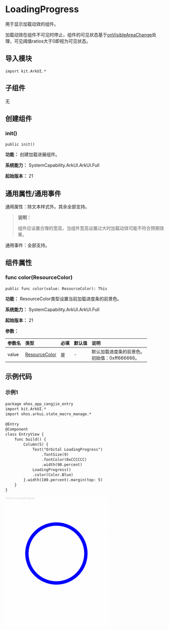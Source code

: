 # LoadingProgress

用于显示加载动效的组件。

加载动效在组件不可见时停止，组件的可见状态基于[onVisibleAreaChange](./cj-ui-framework.md#func-onvisibleareachangearea-area-ratios-ratios---unit)处理，可见阈值ratios大于0即视为可见状态。

## 导入模块

```cangjie
import kit.ArkUI.*
```

## 子组件

无

## 创建组件

### init()

```cangjie
public init()
```

**功能：** 创建加载进展组件。

**系统能力：** SystemCapability.ArkUI.ArkUI.Full

**起始版本：** 21

## 通用属性/通用事件

通用属性：除文本样式外，其余全部支持。

> **说明：**
>
> 组件应设置合理的宽高，当组件宽高设置过大时加载动效可能不符合预期效果。

通用事件：全部支持。

## 组件属性

### func color(ResourceColor)

```cangjie
public func color(value: ResourceColor): This
```

**功能：** ResourceColor类型设置当前加载进度条的前景色。

**系统能力：** SystemCapability.ArkUI.ArkUI.Full

**起始版本：** 21

**参数：**

|参数名|类型|必填|默认值|说明|
|:---|:---|:---|:---|:---|
|value|[ResourceColor](../apis/BasicServicesKit/cj-apis-base.md#interface-resourcecolor)|是|-|默认加载进度条的前景色。<br>初始值：0xff666666。|

## 示例代码

### 示例1

<!-- run -->

```cangjie
package ohos_app_cangjie_entry
import kit.ArkUI.*
import ohos.arkui.state_macro_manage.*

@Entry
@Component
class EntryView {
    func build() {
        Column(5) {
            Text("Orbital LoadingProgress")
                .fontSize(9)
                .fontColor(0xCCCCCC)
                .width(90.percent)
            LoadingProgress()
            .color(Color.Blue)
        }.width(100.percent).margin(top: 5)
    }
}
```

![loading_progress_1](figures/Loadingprogress_1.gif)
